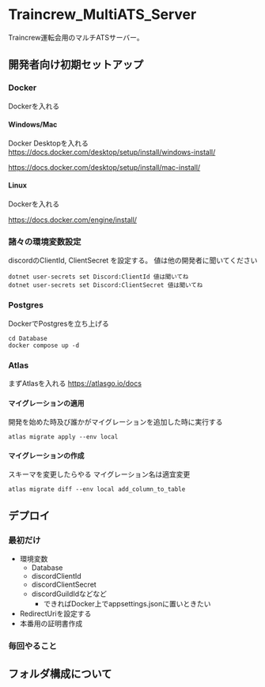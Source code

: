 # Traincrew_MultiATS_Server

Traincrew運転会用のマルチATSサーバー。

## 開発者向け初期セットアップ

### Docker
Dockerを入れる
#### Windows/Mac
Docker Desktopを入れる
https://docs.docker.com/desktop/setup/install/windows-install/

https://docs.docker.com/desktop/setup/install/mac-install/
#### Linux
Dockerを入れる

https://docs.docker.com/engine/install/

### 諸々の環境変数設定
discordのClientId, ClientSecret を設定する。
値は他の開発者に聞いてください
```
dotnet user-secrets set Discord:ClientId 値は聞いてね 
dotnet user-secrets set Discord:ClientSecret 値は聞いてね 
```

### Postgres
DockerでPostgresを立ち上げる
```
cd Database
docker compose up -d
```

### Atlas

まずAtlasを入れる
https://atlasgo.io/docs

#### マイグレーションの適用
開発を始めた時及び誰かがマイグレーションを追加した時に実行する
```
atlas migrate apply --env local
```
#### マイグレーションの作成
スキーマを変更したらやる マイグレーション名は適宜変更
```
atlas migrate diff --env local add_column_to_table
```
## デプロイ

### 最初だけ
- 環境変数
  - Database
  - discordClientId
  - discordClientSecret
  - discordGuildIdなどなど
    - できればDocker上でappsettings.jsonに置いときたい
- RedirectUriを設定する
- 本番用の証明書作成

### 毎回やること

## フォルダ構成について